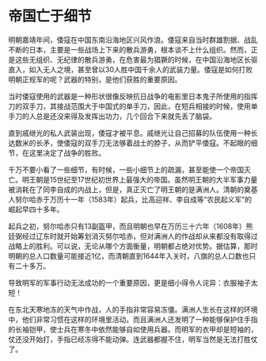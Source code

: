 # 帝国亡于细节

明朝嘉靖年间，倭寇在中国东南沿海地区兴风作浪。倭寇来自当时群雄割据、战乱不断的日本，主要是一些战场上下来的散兵游勇，根本谈不上什么组织。然而，正是这些无组织、无纪律的散兵游勇，在危害最为猖獗的时候，在中国沿海地区长驱直入，如入无人之境，甚至曾以30人胜中国千余人的武装力量。倭寇是如何打败明朝正规军的呢？武器的特别，是他们获胜的重要原因。  

 当时倭寇使用的武器是一种形状很像反映抗日战争的电影里日本鬼子所使用的指挥刀的双手刀，其接战范围大于中国式的单手刀，因此，在短兵相接的时候，使用单手刀的人总是还没来得及发挥出功力，几个回合下来就先丢了脑袋。  

 直到戚继光的私人武装出现，倭寇才被平息。戚继光让自己招募的队伍使用一种长达数米的长矛，使倭寇的双手刀无法够着战士的脖子，从而铲平倭寇。不起眼的细节，在这里决定了战争的胜败。  

 千万不要小看了一些细节，有时候，一些小细节上的疏漏，甚至能使一个帝国灭亡。明王朝是15世纪至17世纪初世界上最强大的帝国。虽然明王朝的大半军事力量被消耗在了同李自成的内战上，但是，真正灭亡了明王朝的是满洲人。清朝的奠基人努尔哈赤于万历十一年（1583年）起兵，比高迎祥、李自成等“农民起义军”的崛起早四十多年。  

 起兵之初，努尔哈赤只有13副盔甲，而且明朝也早在万历三十六年（1608年）熊廷弼经过辽东时就开始筹划消灭努尔哈赤，但对满洲人的作战却从来都没有取得过战略上的胜利。可以说，无论从哪个方面衡量，明朝都占绝对优势。据估算，那时明朝的总人口数量可能接近1亿，而清朝直到1644年入关时，八旗的总人口数也只有二十多万。  

 导致明军的军事行动无法成功的一个重要原因，更是细小得令人诧异：衣服袖子太短！  

 在东北天寒地冻的天气中作战，人的手指非常容易冻僵。满洲人生长在这样的环境中，他们非常习惯在这样的环境里活动。而且满洲人还发明了一种能够保护住手指的长袖铠甲，使士兵在寒冬中依然能够自如使用兵器。而明军的衣甲却是短袖的，仗还没开始打，手指已经冻得不能动弹。连武器都握不住，明军当然是无法打胜仗了。 

 